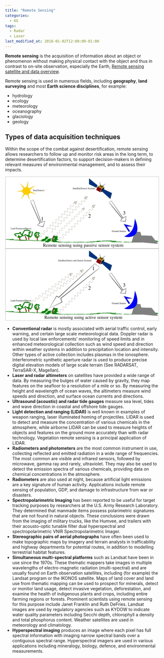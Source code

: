 ```yaml
---
title: "Remote Sensing"
categories:
  - KG
tags:
  - Radar
  - Laser
last_modified_at: 2018-01-02T12:00:00-01:00
---
```


**Remote sensing** is the acquisition of information about an object or phenomenon without making physical contact with the object and thus in contrast to on-site observation, especially the Earth, [Remote sensing satellite and data overview](https://en.wikipedia.org/wiki/Remote_sensing_satellite_and_data_overview).

Remote sensing is used in numerous fields, including **geography**, **land surveying** and most **Earth science disciplines**, for example:

- hydrology
- ecology
- meteorology
- oceanography
- glaciology
- geology

## Types of data acquisition techniques

Within the scope of the combat against desertification, remote sensing allows researchers to follow up and monitor risk areas in the long term, to determine desertification factors, to support decision-makers in defining relevant measures of environmental management, and to assess their impacts.

![](/assets/images/posts/2018-01-01-RemoteSensing/RemoteSensingIllustration.jpg)

- **Conventional radar** is mostly associated with aerial traffic control, early warning, and certain large scale meteorological data. Doppler radar is used by local law enforcements’ monitoring of speed limits and in enhanced meteorological collection such as wind speed and direction within weather systems in addition to precipitation location and intensity. Other types of active collection includes plasmas in the ionosphere. Interferometric synthetic aperture radar is used to produce precise digital elevation models of large scale terrain (See RADARSAT, TerraSAR-X, Magellan).
- **Laser and radar altimeters** on satellites have provided a wide range of data. By measuring the bulges of water caused by gravity, they map features on the seafloor to a resolution of a mile or so. By measuring the height and wavelength of ocean waves, the altimeters measure wind speeds and direction, and surface ocean currents and directions.
- **Ultrasound (acoustic) and radar tide gauges** measure sea level, tides and wave direction in coastal and offshore tide gauges.
- **Light detection and ranging (LIDAR)** is well known in examples of weapon ranging, laser illuminated homing of projectiles. LIDAR is used to detect and measure the concentration of various chemicals in the atmosphere, while airborne LIDAR can be used to measure heights of objects and features on the ground more accurately than with radar technology. Vegetation remote sensing is a principal application of LIDAR.
- **Radiometers and photometers** are the most common instrument in use, collecting reflected and emitted radiation in a wide range of frequencies. The most common are visible and infrared sensors, followed by microwave, gamma ray and rarely, ultraviolet. They may also be used to detect the emission spectra of various chemicals, providing data on chemical concentrations in the atmosphere.
- **Radiometers** are also used at night, because artificial light emissions are a key signature of human activity. Applications include remote sensing of population, GDP, and damage to infrastructure from war or disasters.
- **Spectropolarimetric Imaging** has been reported to be useful for target tracking purposes by researchers at the U.S. Army Research Laboratory. They determined that manmade items possess polarimetric signatures that are not found in natural objects. These conclusions were drawn from the imaging of military trucks, like the Humvee, and trailers with their acousto-optic tunable filter dual hyperspectral and spectropolarimetric VNIR Spectropolarimetric Imager.
- **Stereographic pairs of aerial photographs** have often been used to make topographic maps by imagery and terrain analysts in trafficability and highway departments for potential routes, in addition to modelling terrestrial habitat features.
- **Simultaneous multi-spectral platforms** such as Landsat have been in use since the 1970s. These thematic mappers take images in multiple wavelengths of electro-magnetic radiation (multi-spectral) and are usually found on Earth observation satellites, including (for example) the Landsat program or the IKONOS satellite. Maps of land cover and land use from thematic mapping can be used to prospect for minerals, detect or monitor land usage, detect invasive vegetation, deforestation, and examine the health of indigenous plants and crops, including entire farming regions or forests. Prominent scientists using remote sensing for this purpose include Janet Franklin and Ruth DeFries. Landsat images are used by regulatory agencies such as KYDOW to indicate water quality parameters including Secchi depth, chlorophyll a density and total phosphorus content. Weather satellites are used in meteorology and climatology.
- **Hyperspectral imaging** produces an image where each pixel has full spectral information with imaging narrow spectral bands over a contiguous spectral range. Hyperspectral imagers are used in various applications including mineralogy, biology, defence, and environmental measurements.

